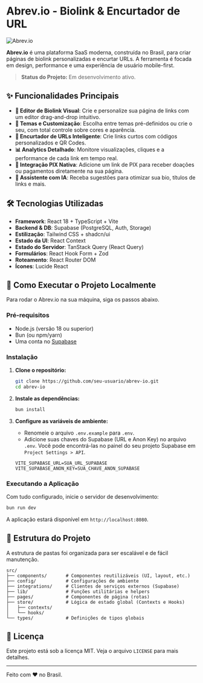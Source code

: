 # Abrev.io - Biolink & Encurtador de URL

![Abrev.io](https://lovable.dev/opengraph-image-p98pqg.png)

**Abrev.io** é uma plataforma SaaS moderna, construída no Brasil, para criar páginas de biolink personalizadas e encurtar URLs. A ferramenta é focada em design, performance e uma experiência de usuário mobile-first.

> **Status do Projeto:** Em desenvolvimento ativo.

## ✨ Funcionalidades Principais

-   **📱 Editor de Biolink Visual**: Crie e personalize sua página de links com um editor drag-and-drop intuitivo.
-   **🎨 Temas e Customização**: Escolha entre temas pré-definidos ou crie o seu, com total controle sobre cores e aparência.
-   **🔗 Encurtador de URLs Inteligente**: Crie links curtos com códigos personalizados e QR Codes.
-   **📊 Analytics Detalhado**: Monitore visualizações, cliques e a performance de cada link em tempo real.
-   **💸 Integração PIX Nativa**: Adicione um link de PIX para receber doações ou pagamentos diretamente na sua página.
-   **🤖 Assistente com IA**: Receba sugestões para otimizar sua bio, títulos de links e mais.

## 🛠️ Tecnologias Utilizadas

-   **Framework**: React 18 + TypeScript + Vite
-   **Backend & DB**: Supabase (PostgreSQL, Auth, Storage)
-   **Estilização**: Tailwind CSS + shadcn/ui
-   **Estado da UI**: React Context
-   **Estado do Servidor**: TanStack Query (React Query)
-   **Formulários**: React Hook Form + Zod
-   **Roteamento**: React Router DOM
-   **Ícones**: Lucide React

## 🚀 Como Executar o Projeto Localmente

Para rodar o Abrev.io na sua máquina, siga os passos abaixo.

### Pré-requisitos

-   Node.js (versão 18 ou superior)
-   Bun (ou npm/yarn)
-   Uma conta no [Supabase](https://supabase.com/)

### Instalação

1.  **Clone o repositório:**
    ```bash
    git clone https://github.com/seu-usuario/abrev-io.git
    cd abrev-io
    ```

2.  **Instale as dependências:**
    ```bash
    bun install
    ```

3.  **Configure as variáveis de ambiente:**
    -   Renomeie o arquivo `.env.example` para `.env`.
    -   Adicione suas chaves do Supabase (URL e Anon Key) no arquivo `.env`. Você pode encontrá-las no painel do seu projeto Supabase em `Project Settings > API`.
    ```env
    VITE_SUPABASE_URL=SUA_URL_SUPABASE
    VITE_SUPABASE_ANON_KEY=SUA_CHAVE_ANON_SUPABASE
    ```

### Executando a Aplicação

Com tudo configurado, inicie o servidor de desenvolvimento:

```bash
bun run dev
```

A aplicação estará disponível em `http://localhost:8080`.

## 📁 Estrutura do Projeto

A estrutura de pastas foi organizada para ser escalável e de fácil manutenção.

```
src/
├── components/       # Componentes reutilizáveis (UI, layout, etc.)
├── config/           # Configurações de ambiente
├── integrations/     # Clientes de serviços externos (Supabase)
├── lib/              # Funções utilitárias e helpers
├── pages/            # Componentes de página (rotas)
├── store/            # Lógica de estado global (Contexts e Hooks)
│   ├── contexts/
│   └── hooks/
└── types/            # Definições de tipos globais
```

## 📝 Licença

Este projeto está sob a licença MIT. Veja o arquivo `LICENSE` para mais detalhes.

---

Feito com ❤️ no Brasil.